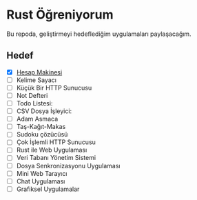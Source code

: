 # Rust Öğreniyorum

Bu repoda, geliştirmeyi hedeflediğim uygulamaları paylaşacağım.

## Hedef

- [x] [Hesap Makinesi](./calculator)
- [ ] Kelime Sayacı
- [ ] Küçük Bir HTTP Sunucusu
- [ ] Not Defteri
- [ ] Todo Listesi:
- [ ] CSV Dosya İşleyici:
- [ ] Adam Asmaca
- [ ] Taş-Kağıt-Makas
- [ ] Sudoku çözücüsü
- [ ] Çok İşlemli HTTP Sunucusu
- [ ] Rust ile Web Uygulaması
- [ ] Veri Tabanı Yönetim Sistemi
- [ ] Dosya Senkronizasyonu Uygulaması
- [ ] Mini Web Tarayıcı
- [ ] Chat Uygulaması
- [ ] Grafiksel Uygulamalar
